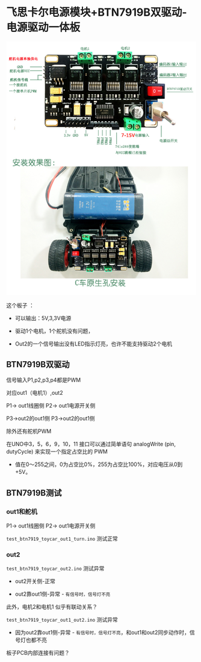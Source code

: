 # 飞思卡尔电源模块+BTN7919B双驱动-电源驱动一体板

![](img/BTN7919B.jpg)

这个板子 ：

* 可以输出：5V,3,3V电源

* 驱动1个电机，1个舵机没有问题，

* Out2的一个信号输出没有LED指示灯亮，也许不能支持驱动2个电机

## BTN7919B双驱动

信号输入P1,p2,p3,p4都是PWM

对应out1（电机1）,out2

P1-> out1线圈侧
P2-> out1电源开关侧

P3->out2的out1侧
P3->out2的out1侧

除外还有舵机PWM

在UNO中3，5，6，9，10，11 接口可以通过简单语句 analogWrite (pin, dutyCycle) 来实现一个指定占空比的 PWM

* 值在0～255之间，0为占空比0%，255为占空比100%，对应电压从0到+5V。                                                                            

## BTN7919B测试

### out1和舵机

P1-> out1线圈侧
P2-> out1电源开关侧
 
`test_btn7919_toycar_out1_turn.ino` 测试正常

### out2

`test_btn7919_toycar_out2.ino` 测试异常
 
 * out2开关侧-正常
 
 * out2靠out1侧-异常 - `有信号时，信号灯不亮`

 此外，电机2和电机1 似乎有联动关系？

`test_btn7919_toycar_out1_out2.ino` 测试异常

 * 因为out2靠out1侧-异常 - `有信号时，信号灯不亮`，和out1和out2同步动作时，信号灯也都不亮



板子PCB内部连接有问题？
